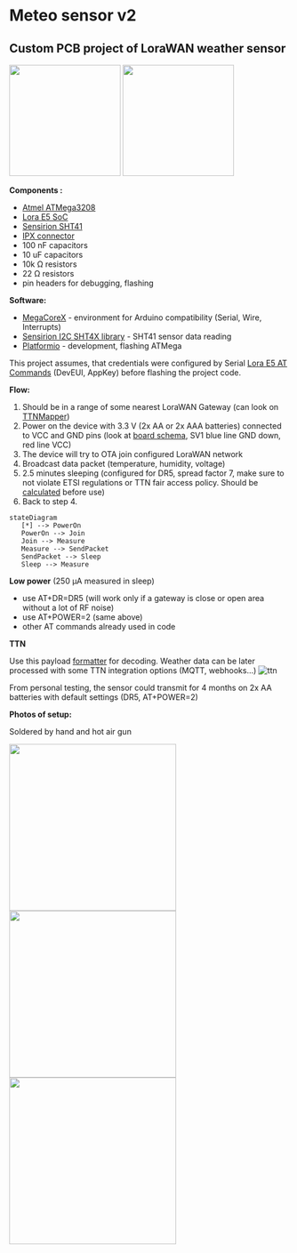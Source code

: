 # Meteo sensor v2
## Custom PCB project of LoraWAN weather sensor

<div>
<img src="https://user-images.githubusercontent.com/1644599/194155392-ede3e45d-ba9a-43cf-92aa-3c4cd41b41e9.png" height="200">
<img src="https://user-images.githubusercontent.com/1644599/194155446-ee8c838f-2ae9-4b62-a003-a356b459d39f.png" height="200">
</div>

**Components :**
 - [Atmel ATMega3208](https://cz.mouser.com/ProductDetail/Microchip-Technology-Atmel/ATMEGA3208-AFR?qs=y6ZabgHbY%252ByqMua8ssBYRQ==) 
 - [Lora E5 SoC](https://cz.mouser.com/ProductDetail/Seeed-Studio/317990687?qs=hd1VzrDQEGhZOj13wvzSLA==)
 - [Sensirion SHT41](https://cz.mouser.com/ProductDetail/Sensirion/SHT41-AD1B-R2?qs=XAiT9M5g4x92rdly9nbdGg==)
 - [IPX connector](https://cz.mouser.com/ProductDetail/Amphenol-RF/A-1JB?qs=ncxkyCpAYDBidtvTkuzl1Q==)
 - 100 nF capacitors
 - 10 uF capacitors
 - 10k Ω resistors
 - 22 Ω resistors
 - pin headers for debugging, flashing

**Software:**
 - [MegaCoreX](https://github.com/MCUdude/MegaCoreX) - environment for Arduino compatibility  (Serial, Wire, Interrupts)
 - [Sensirion I2C SHT4X library](https://github.com/Sensirion/arduino-i2c-sht4x) -  SHT41 sensor data reading
 - [Platformio](https://platformio.org/)  - development, flashing ATMega

This project assumes, that credentials were configured by Serial [Lora E5 AT Commands](https://files.seeedstudio.com/products/317990687/res/LoRa-E5%20AT%20Command%20Specification_V1.0%20.pdf) (DevEUI, AppKey) before flashing the project code. 

**Flow:**
 1. Should be in a range of some nearest LoraWAN Gateway (can look on [TTNMapper](https://ttnmapper.org/))
 2. Power on the device with 3.3 V (2x AA or 2x AAA batteries) connected to VCC and GND pins (look at [board schema](https://github.com/janvrska/meteo-sensor-v2/blob/main/main-board/board.pdf), SV1 blue line GND down, red line VCC)
 3. The device will try to OTA join configured LoraWAN network
 4. Broadcast data packet (temperature, humidity, voltage)
 5. 2.5 minutes sleeping (configured for DR5, spread factor 7, make sure to not violate ETSI regulations or TTN fair access policy. Should be [calculated](https://avbentem.github.io/airtime-calculator/ttn/eu868) before use)
 6. Back to step 4.
 ```mermaid
stateDiagram
    [*] --> PowerOn
    PowerOn --> Join
    Join --> Measure
    Measure --> SendPacket
    SendPacket --> Sleep
    Sleep --> Measure
```
 
 **Low power** (250 µA measured in sleep)
 - use AT+DR=DR5 (will work only if a gateway is close or open area without a lot of RF noise)
 - use AT+POWER=2 (same above)
 - other AT commands already used in code

**TTN**

Use this payload [formatter](https://github.com/janvrska/meteo-sensor-v2/blob/main/ttn-payload-formatter.js) for decoding. Weather data can be later processed with some TTN integration options (MQTT, webhooks...) 
![ttn](https://user-images.githubusercontent.com/1644599/194154640-a50b2079-5b75-48da-872b-efba6e2be11c.png)


From personal testing, the sensor could transmit for 4 months on 2x AA batteries with default settings (DR5, AT+POWER=2)

**Photos of setup:**

Soldered by hand and hot air gun
<div>
<img src="https://user-images.githubusercontent.com/1644599/194160522-89b53833-df04-4068-b9f2-6859620f3975.jpg" height="300">
<img src="https://user-images.githubusercontent.com/1644599/194160618-668f105a-2fb1-41c5-bf30-8abc95e55870.jpg" height="300">
<img src="https://user-images.githubusercontent.com/1644599/194160633-4cd2d51e-e027-4bfc-af28-a7f6809e9de3.jpg" height="300">
</div>
